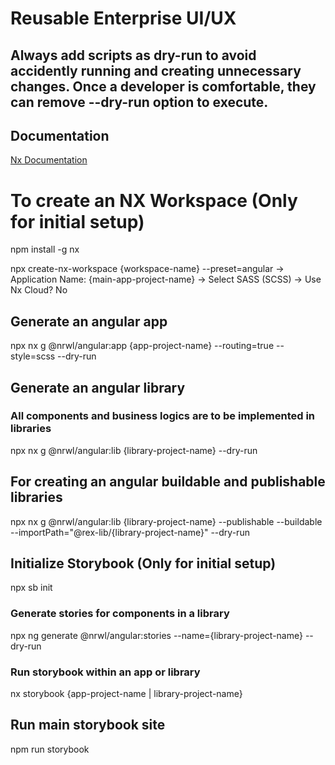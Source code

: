 # Reusable Enterprise UI/UX

## Always add scripts as dry-run to avoid accidently running and creating unnecessary changes. Once a developer is comfortable, they can remove --dry-run option to execute.

## Documentation

[Nx Documentation](https://nx.dev/angular)

# To create an NX Workspace (Only for initial setup)
npm install -g nx

npx create-nx-workspace {workspace-name} --preset=angular
-> Application Name: {main-app-project-name}
-> Select SASS (SCSS)
-> Use Nx Cloud? No

## Generate an angular app

npx nx g @nrwl/angular:app {app-project-name} --routing=true --style=scss --dry-run

## Generate an angular library
### All components and business logics are to be implemented in libraries

npx nx g @nrwl/angular:lib {library-project-name} --dry-run

## For creating an angular buildable and publishable libraries

npx nx g @nrwl/angular:lib {library-project-name} --publishable --buildable --importPath="@rex-lib/{library-project-name}" --dry-run

## Initialize Storybook (Only for initial setup)

npx sb init

### Generate stories for components in a library

npx ng generate @nrwl/angular:stories --name={library-project-name} --dry-run

### Run storybook within an app or library

nx storybook {app-project-name | library-project-name}

## Run main storybook site

npm run storybook
